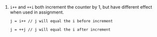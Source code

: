 1. `i++`  and `++i` both increment the counter by 1, but have different effect when used in assignment.

   `j = i++ // j will equal the i before increment`

   `j = ++j // j will equal the i after increment`